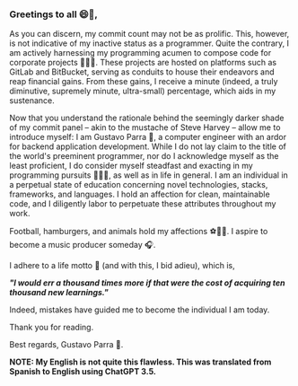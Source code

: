 ### Greetings to all 😄👋, 

As you can discern, my commit count may not be as prolific. This, however, is not indicative of my inactive status as a programmer. Quite the contrary, I am actively harnessing my programming acumen to compose code for corporate projects 💼👨‍💼. These projects are hosted on platforms such as GitLab and BitBucket, serving as conduits to house their endeavors and reap financial gains. From these gains, I receive a minute (indeed, a truly diminutive, supremely minute, ultra-small) percentage, which aids in my sustenance.

Now that you understand the rationale behind the seemingly darker shade of my commit panel – akin to the mustache of Steve Harvey  – allow me to introduce myself: I am Gustavo Parra 🚀, a computer engineer with an ardor for backend application development. While I do not lay claim to the title of the world's preeminent programmer, nor do I acknowledge myself as the least proficient, I do consider myself steadfast and exacting in my programming pursuits 📌🧑‍💻, as well as in life in general. I am an individual in a perpetual state of education concerning novel technologies, stacks, frameworks, and languages. I hold an affection for clean, maintainable code, and I diligently labor to perpetuate these attributes throughout my work.

Football, hamburgers, and animals hold my affections ⚽️🍔🐶. I aspire to become a music producer someday 🎧.

I adhere to a life motto 📝 (and with this, I bid adieu), which is,

***"I would err a thousand times more if that were the cost of acquiring ten thousand new learnings."***

Indeed, mistakes have guided me to become the individual I am today.

Thank you for reading.

Best regards,
Gustavo Parra 🤘.

**NOTE: My English is not quite this flawless. This was translated from Spanish to English using ChatGPT 3.5.**

